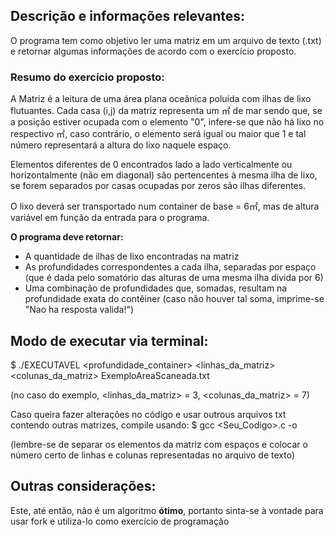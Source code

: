 ## Descrição e informações relevantes:

O programa tem como objetivo ler uma matriz em um arquivo de texto (.txt) e retornar algumas informações de acordo com o exercício proposto.

### Resumo do exercício proposto:

A Matriz é a leitura de uma área plana oceânica poluída com ilhas de lixo flutuantes. Cada casa (i,j) da matriz representa um ㎡ de mar sendo que, se a posição estiver ocupada com o elemento "0", infere-se que não há lixo no respectivo ㎡, 
caso contrário, o elemento será igual ou maior que 1 e tal número representará a altura do lixo naquele espaço.

Elementos diferentes de 0 encontrados lado a lado verticalmente ou horizontalmente (não em diagonal) são pertencentes à mesma ilha de lixo, se forem separados por casas ocupadas por zeros são ilhas diferentes.

O lixo deverá ser transportado num container de base = 6㎡, mas de altura variável em função da entrada para o programa.

**O programa deve retornar:**
- A quantidade de ilhas de lixo encontradas na matriz
- As profundidades correspondentes a cada ilha, separadas por espaço (que é dada pelo somatório das alturas de uma mesma ilha divida por 6)
- Uma combinação de profundidades que, somadas, resultam na profundidade exata do contêiner (caso não houver tal soma, imprime-se "Nao ha resposta valida!")

## Modo de executar via terminal:

 $ ./EXECUTAVEL <profundidade_container> <linhas_da_matriz> <colunas_da_matriz> ExemploAreaScaneada.txt
 
 (no caso do exemplo, <linhas_da_matriz> = 3, <colunas_da_matriz> = 7)

 Caso queira fazer alterações no código e usar outrous arquivos txt contendo outras matrizes, compile usando:
 $ gcc <Seu_Codigo>.c -o <Executavel>
 
 (lembre-se de separar os elementos da matriz com espaços e colocar o número certo de linhas e colunas representadas no arquivo de texto)

## Outras considerações:
Este, até então, não é um algoritmo **ótimo**, portanto sinta-se à vontade para usar fork e utiliza-lo como exercício de programação
